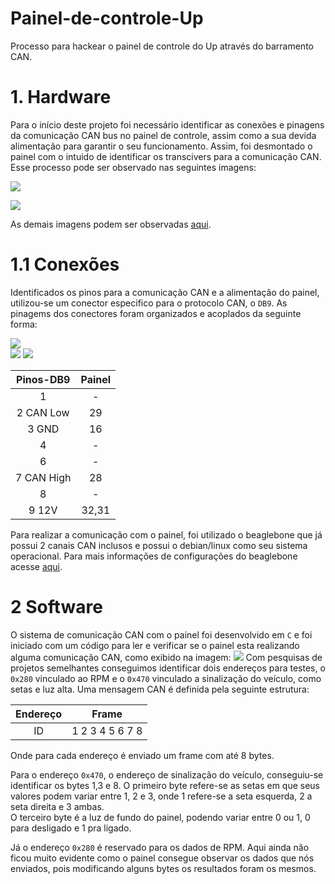 # Painel-de-controle-Up
Processo para hackear o painel de controle do Up através do barramento CAN.

# 1. Hardware
 
Para o início deste projeto foi necessário identificar as conexões e pinagens da comunicação CAN bus no painel de controle, assim como a sua devida alimentação para garantir o seu 
funcionamento. Assim, foi desmontado o painel com o intuido de identificar os transcivers para a comunicação CAN. Esse processo pode ser observado nas seguintes imagens:

![](Figuras/Painel_up1.jpeg)
 
![](Figuras/Painel_up2.jpeg)   

As demais imagens podem ser observadas [aqui](https://github.com/Tecnomobele-FGA/Modulo-luzes/tree/master/fotos).
# 1.1 Conexões

Identificados os pinos para a comunicação CAN e a alimentação do painel, utilizou-se um conector especifico para o protocolo CAN, o `DB9`.
As pinagems dos conectores foram organizados e acoplados da seguinte forma:

![](Figuras/db9_cann.PNG)  
![](Figuras/painel_pin.PNG)
![](Figuras/painel_pin.jpeg)


| Pinos-DB9  | Painel | 
|:----------:|:------:|        
| 1          |    -   |         
| 2  CAN Low |   29   |        
| 3   GND    |   16   |         
| 4          |    -   |         
| 6          |    -   |    
| 7 CAN High |   28   |        
| 8          |    -   |        
| 9   12V    |  32,31 |     

Para realizar a comunicação com o painel, foi utilizado o beaglebone que já possui 2 canais CAN inclusos e possui o debian/linux como seu sistema operacional. Para mais informações de configurações do beaglebone acesse [aqui](https://github.com/Tecnomobele-FGA/Computador-de-bordo).  

# 2 Software

O sistema de comunicação CAN com o painel foi desenvolvido em `C` e foi iniciado com um código para ler e verificar se o painel esta realizando alguma comunicação CAN, como exibido na imagem:
![](Figuras/painel_pin.jpeg)
Com pesquisas de projetos semelhantes conseguimos identificar dois endereços para testes, o `0x280` vinculado ao RPM e o `0x470` vinculado a sinalização do veículo, como setas e luz alta. Uma mensagem CAN é definida pela seguinte estrutura:  

|Endereço |            Frame              | 
|:-------:|:-----------------------------:|        
|    ID   | 1   2   3   4   5   6   7   8 |

Onde para cada endereço é enviado um frame com até 8 bytes.

Para o endereço `0x470`, o endereço de sinalização do veículo, conseguiu-se identificar os bytes 1,3 e 8.
O primeiro byte refere-se as setas em que seus valores podem variar entre 1, 2 e 3, onde 1 refere-se a seta esquerda, 2 a seta direita e 3 ambas.  
O terceiro byte é a luz de fundo do painel, podendo variar entre 0 ou 1, 0 para desligado e 1 pra ligado.

Já o endereço `0x280` é reservado para os dados de RPM. Aqui ainda não ficou muito evidente como o painel consegue observar os dados que nós enviados, pois modificando alguns bytes os resultados foram os mesmos. 
